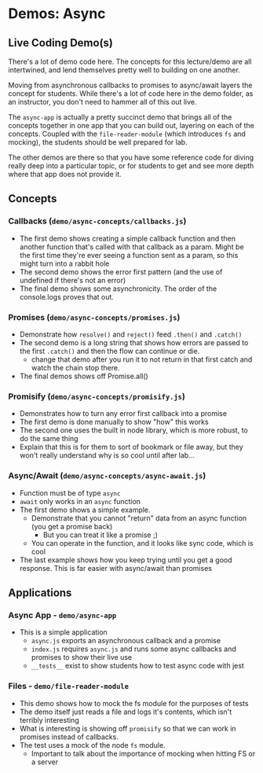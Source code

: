 # Demos: Async

## Live Coding Demo(s)
There's a lot of demo code here. The concepts for this lecture/demo are all intertwined, and lend themselves pretty well to building on one another.

Moving from asynchronous callbacks to promises to async/await layers the concept for students. While there's a lot of code here in the demo folder, as an instructor, you don't need to hammer all of this out live.

The `async-app` is actually a pretty succinct demo that brings all of the concepts together in one app that you can build out, layering on each of the concepts. Coupled with the `file-reader-module` (which introduces `fs` and mocking), the students should be well prepared for lab.

The other demos are there so that you have some reference code for diving really deep into a particular topic, or for students to get and see more depth where that app does not provide it.

## Concepts

### Callbacks  (`demo/async-concepts/callbacks.js`)
  * The first demo shows creating a simple callback function and then another function that's called with that callback as a param.  Might be the first time they're ever seeing a function sent as a param, so this might turn into a rabbit hole
  * The second demo shows the error first pattern (and the use of undefined if there's not an error)
  * The final demo shows some asynchronicity. The order of the console.logs proves that out.

### Promises (`demo/async-concepts/promises.js`)
  * Demonstrate how `resolve()` and `reject()` feed `.then()` and `.catch()`
  * The second demo is a long string that shows how errors are passed to the first  `.catch()` and then the flow can continue or die.
    * change that demo after you run it to not return in that first catch and watch the chain stop there.
  * The final demos shows off Promise.all()
  
### Promisify (`demo/async-concepts/promisify.js`)
  * Demonstrates how to turn any error first callback into a promise
  * The first demo is done manually to show "how" this works
  * The second one uses the built in node library, which is more robust, to do the same thing
  * Explain that this is for them to sort of bookmark or file away, but they won't really understand why is so cool until after lab...

### Async/Await (`demo/async-concepts/async-await.js`)
  * Function must be of type `async`
  * `await` only works in an `async` function
  * The first demo shows a simple example.
    * Demonstrate that you cannot "return" data from an async function  (you get a promise back)
      * But you can treat it like a promise ;)
    * You can operate in the function, and it looks like sync code, which is cool
  * The last example shows how you keep trying until you get a good response. This is far easier with async/await than promises

## Applications

### Async App - `demo/async-app`
  * This is a simple application
    * `async.js` exports an asynchronous callback and a promise
    * `index.js` requires `async.js` and runs some async callbacks and promises to show their live use
    * `__tests__` exist to show students how to test async code with jest


### Files - `demo/file-reader-module`
  * This demo shows how to mock the fs module for the purposes of tests
  * The demo itself just reads a file and logs it's contents, which isn't terribly interesting
  * What is interesting is showing off `promisify` so that we can work in promises instead of callbacks.
  * The test uses a mock of the node `fs` module.
    * Important to talk about the importance of mocking when hitting FS or a server
